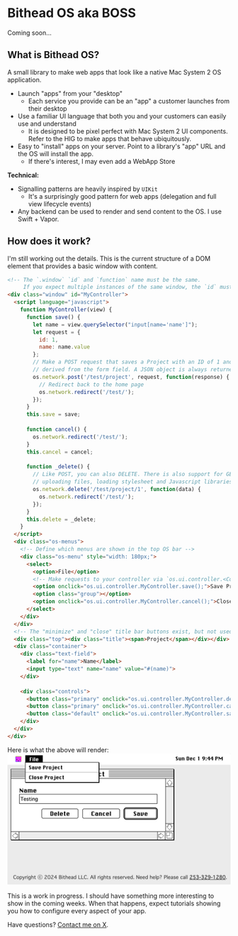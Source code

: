 # Bithead OS aka BOSS

Coming soon...

## What is Bithead OS?

A small library to make web apps that look like a native Mac System 2 OS application.

- Launch "apps" from your "desktop"
  - Each service you provide can be an "app" a customer launches from their desktop
- Use a familiar UI language that both you and your customers can easily use and understand
  - It is designed to be pixel perfect with Mac System 2 UI components. Refer to the HIG to make apps that behave ubiquitously.
- Easy to "install" apps on your server. Point to a library's "app" URL and the OS will install the app.
  - If there's interest, I may even add a WebApp Store

**Technical:**

- Signalling patterns are heavily inspired by `UIKit`
  - It's a surprisingly good pattern for web apps (delegation and full view lifecycle events)
- Any backend can be used to render and send content to the OS. I use Swift + Vapor.

## How does it work?

I'm still working out the details. This is the current structure of a DOM element that provides a basic window with content.

```html
<!-- The `.window` `id` and `function` name must be the same.
     If you expect multiple instances of the same window, the `id` must be unique. -->
<div class="window" id="MyController">
  <script language="javascript">
    function MyController(view) {
      function save() {
        let name = view.querySelector("input[name='name']");
        let request = {
          id: 1,
          name: name.value
        };
        // Make a POST request that saves a Project with an ID of 1 and the name
        // derived from the form field. A JSON object is always returned.
        os.network.post('/test/project', request, function(response) {
          // Redirect back to the home page
          os.network.redirect('/test/');
        });
      }
      this.save = save;

      function cancel() {
        os.network.redirect('/test/');
      }
      this.cancel = cancel;

      function _delete() {
        // Like POST, you can also DELETE. There is also support for GET (obv), PUT,
        // uploading files, loading stylesheet and Javascript libraries when needed, etc.
        os.network.delete('/test/project/1', function(data) {
          os.network.redirect('/test/');
        });
      }
      this.delete = _delete;
    }
  </script>
  <div class="os-menus">
    <!-- Define which menus are shown in the top OS bar -->
    <div class="os-menu" style="width: 180px;">
      <select>
        <option>File</option>
        <!-- Make requests to your controller via `os.ui.controller.<ControllerName>.<function>();` -->
        <option onclick="os.ui.controller.MyController.save();">Save Project</option>
        <option class="group"></option>
        <option onclick="os.ui.controller.MyController.cancel();">Close Project</option>
      </select>
    </div>
  </div>
  <!-- The "minimize" and "close" title bar buttons exist, but not used in this context. -->
  <div class="top"><div class="title"><span>Project</span></div></div>
  <div class="container">
    <div class="text-field">
      <label for="name">Name</label>
      <input type="text" name="name" value="#(name)">
    </div>

    <div class="controls">
      <button class="primary" onclick="os.ui.controller.MyController.delete();">Delete</button>
      <button class="primary" onclick="os.ui.controller.MyController.cancel();">Cancel</button>
      <button class="default" onclick="os.ui.controller.MyController.save();">Save</button>
    </div>
  </div>
</div>
```

Here is what the above will render:
![Example window](docs/window-example.png)

This is a work in progress. I should have something more interesting to show in the coming weeks. When that happens, expect tutorials showing you how to configure every aspect of your app.

Have questions? <a href="https://x.com/bitheadrl">Contact me on X</a>.
